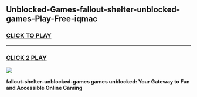 
## Unblocked-Games-fallout-shelter-unblocked-games-Play-Free-iqmac
<h3>
<a href="https://premium76.site?title=fallout-shelter-unblocked-games&ref=20A">CLICK TO PLAY</a></h3>
<hr>

<h3>
<a href="https://premium76.site?title=fallout-shelter-unblocked-games&ref=20A">CLICK 2 PLAY</a>
  
</h3>

<a href="https://premium76.site?title=fallout-shelter-unblocked-games&ref=20A"><img src="https://clearcache.store/games.png"></a>


**fallout-shelter-unblocked-games games unblocked: Your Gateway to Fun and Accessible Online Gaming**

